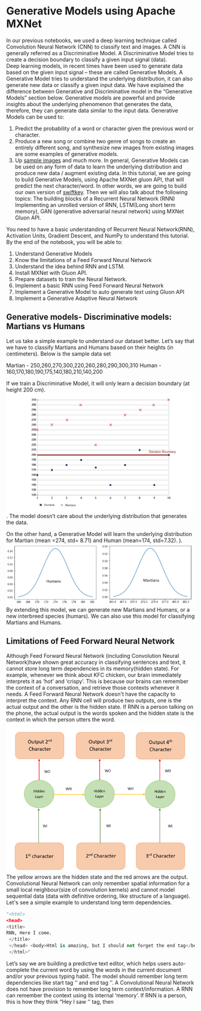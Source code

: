 # Generative Models using Apache MXNet
In our previous notebooks, we used a deep learning technique called Convolution Neural Network (CNN) to classify text and images.  A CNN is generally referred as a Discriminative Model.  A Discriminative Model tries to create a decision boundary to classify a given input signal (data).  
Deep learning models, in recent times have been used to generate data based on the given input signal – these are called Generative Models.  A Generative Model tries to understand the underlying distribution, it can also generate new data or classify a given input data.  We have explained the difference between Generative and Discriminative model in the “Generative Models” section below. 
Generative models are powerful and provide insights about the underlying phenomenon that generates the data, therefore, they can generate data similar to the input data. Generative Models can be used to: 
1. Predict  the probability of a word or character given the previous word or character.
2. Produce a new song or combine two genre of songs to create an entirely different song, and  synthesize new images from existing images are some examples of generative models. 
3. Up [sample images](https://arxiv.org/pdf/1703.04244.pdf) and much more.
In general, Generative Models can be used on any form of data to learn the underlying distribution and produce new data / augment existing data.
In this tutorial, we are going to build Generative Models, using Apache MXNet gluon API, that will predict the next character/word. In other words, we are going to build our own version of [swiftkey](https://blog.swiftkey.com/swiftkey-debuts-worlds-first-smartphone-keyboard-powered-by-neural-networks/). 
Then we will also talk about the following topics: 
The building blocks of a Recurrent Neural Network (RNN)
Implementing an unrolled version of RNN, LSTM(Long short term memory), GAN (generative adversarial neural network) using MXNet Gluon API. 

You need to have a basic understanding of Recurrent Neural Network(RNN), Activation Units, Gradient Descent, and NumPy to understand this tutorial. 
By the end of the notebook, you will be able to:  
1. Understand Generative Models
2. Know the limitations of a Feed Forward Neural Network
3. Understand the idea behind RNN and LSTM.
4. Install MXNet with Gluon API.
5. Prepare datasets to train the Neural Network.
6. Implement a basic RNN using Feed Forward Neural Network
6. Implement a Generative Model to auto generate text using Gluon API
7. Implement a Generative Adaptive Neural Network

## Generative models- Discriminative models: Martians vs Humans
Let us take a simple example to understand our dataset better. Let’s say that we have to classify Martians and Humans based on their heights (in centimeters). Below is the sample data set

Martian - 250,260,270,300,220,260,280,290,300,310
Human - 160,170,180,190,175,140,180,210,140,200

If we train a Discriminative Model, it will only learn a decision boundary (at height 200 cm). ![Alt text](images/martians-chart5_preview.jpeg?raw=true "Unrolled RNN"). The model doesn’t care about the underlying distribution that generates the data.

On the other hand, a Generative Model will learn the underlying distribution for Martian (mean =274, std= 8.71) and Human (mean=174, std=7.32).  ). ![Alt text](images/humans_mars.png?raw=true "Unrolled RNN")
By extending this model, we can generate new Martians and Humans, or a new interbreed species (humars). We can also use this model for classifying Martians and Humans.

## Limitations of Feed Forward Neural Network

Although Feed Forward Neural Network (including Convolution Neural Network)have shown great accuracy in classifying sentences and text, it cannot store long term dependencies in its memory(hidden state).  For example, whenever we think about KFC chicken, our brain immediately interprets it as ‘hot’ and ‘crispy’. This is because our brains can remember the context of a conversation, and retrieve those contexts whenever it needs. A Feed Forward Neural Network doesn't have the capacity to interpret the context. 
Any RNN cell will produce two outputs, one is the actual output and the other is the hidden state. If RNN is a person talking on the phone, the actual output is the words spoken and the hidden state is the context in which the person utters the word.  ![Alt text](images/sequene_to_sequence.png?raw=true "Sequence to Sequence model")
The yellow arrows are the hidden state and the red arrows are the output.
 Convolutional Neural Network can only remember spatial information for a small local neighbour(size of convolution kernels) and cannot model sequential data (data with definitive ordering, like structure of a language).  Let's see a simple example to understand long term dependencies.

```python
"<html>
<head>
<title>
RNN, Here I come.
 </title>
 </head> <body>Html is amazing, but I should not forget the end tag</body>
 </html>"
 ```
Let’s say we are building a predictive text editor, which helps users auto-complete the current word by using the words in the current document and/or your previous typing habit.  The model should remember long term dependencies like start tag ‘<html>’ and end tag ’</html>’. A Convolutional Neural Network does not have provision to remember long term context/information. A RNN can remember the context using its internal ‘memory’. If RNN is a person, this is how they think “Hey I saw ‘<html>’ tag, then <title> tag, I might need to close the ‘<title>’ tag before closing the ‘<html>’ tag.”
## Intuition behind RNN.

Let’s say we have to predict the 4th character given the first 2 characters, to do that we can design a simple neural network as shown below ![Alt text](images/unRolled_rnn.png?raw=true "Unrolled RNN").
 This is basically a Feed Forward Network where the weights WI(green arrow), WH(yellow arrow) are shared between some of the layers. This is an unrolled version of RNN  and this type of RNN are generally referred as many-to-one RNN, since N inputs (3 characters) are used to predict one character. This can be designed using MxNet as follows:

```python
class UnRolledRNN_Model(Block):
  # This is the initialisation of UnRolledRNN
    def __init__(self,vocab_size, num_embed, num_hidden,**kwargs):
        super(UnRolledRNN_Model, self).__init__(**kwargs)
        self.num_embed = num_embed
        self.vocab_size = vocab_size
        
        # Use name_scope to give child Blocks appropriate names.
        # It also allows sharing parameters between blocks recursively.
        with self.name_scope():
            self.encoder = nn.Embedding(self.vocab_size, self.num_embed)
            self.dense1 = nn.Dense(num_hidden,activation='relu',flatten=True)
            self.dense2 = nn.Dense(num_hidden,activation='relu',flatten=True)
            self.dense3 = nn.Dense(vocab_size,flatten=True)

    # This is the forward pass of neural network
    def forward(self, inputs):
        emd = self.encoder(inputs)
        #print(emd.shape)
        #since the input is shape(batch_size,input(3 characters))
        # we need to extract 0th,1st,2nd character from each batch
        chararcter1 = emd[:,0,:]
        chararcter2 = emd[:,1,:]
        chararcter3 = emd[:,2,:]
        c1_hidden = self.dense1(chararcter1) # green arrow in diagram for character 1 (WI)
        c2_hidden = self.dense1(chararcter2) # green arrow in diagram for character 2 (WI)
        c3_hidden = self.dense1(chararcter3) # green arrow in diagram for character 3 (WI)
        c1_hidden_2 = self.dense2(c1_hidden)  # yellow arrow in diagram (WH)
        addition_result = F.add(c2_hidden,c1_hidden_2) # Total c1 + c2 
        addition_hidden = self.dense2(addition_result) # the yellow arrow (WH)
        addition_result_2 = F.add(addition_hidden,c3_hidden) # Total c2 + c3 
        final_output = self.dense3(addition_result_2)   # The red arrow in diagram (WO)  
        return final_output
  ```
Basically this neural network has 3 embedding layers (emb) for each character, followed by 3 dense layers. They are: dense 1 (shared weight) for inputs,  dense 2 (dense layer) and 1 dense layer (dense 3) that produces the output. We also do some MXNET array addition to combine inputs.

Similar to many-to-one RNN, there are other types of RNN models, including the popular sequence-to-sequence RNN: 
![Alt text](images/loss.png?raw=true"Sequence to Sequence model").

Here N inputs (3 characters) are mapped onto 3 outputs, this helps the model to train faster as we “loss” (difference in the prediction and the actual output) at each time instant. Instead of one loss at the end,  we can see loss1, loss2, …. , so each loss can be used to fine tune the network. 
We use [Binary Cross Entropy Loss](https://mxnet.incubator.apache.org/api/python/gluon/loss.html#mxnet.gluon.loss.SigmoidBinaryCrossEntropyLoss) function in our model.

So that we get a better feedback (backpropagation) when training our model. 
This model can be folded back and succinctly represented like this: 
 ![Alt text](images/RNN.png?raw=true "RNN").

The above representation also makes the math behind the model easy to understand: 

```python
hidden_state_at_t = (WI x input + WH x previous_hidden_state)
```

The are some limitations with basic RNN. For example, let us take a document that has 1000 words " I was born in france during world war.... So I can speak french". A simple RNN may not be able to understand the context between "being born in france" and "I can speak french" because they can be far apart (temporally distant) in a given document.
RNN doesn’t provide the capability to forget irrelevant context in between the phrases. RNN gives more importance to the previous hidden state because it cannot give preference to the arbitrary (t-k) hidden state, where t is the current time step and k is the number greater than 0.  Training an RNN on a long sequence of words can cause gradient in backpropagation to vanish (when gradient is less than one) or to explode (when gradient is larger than 1), as [back propagation[(http://neuralnetworksanddeeplearning.com/chap2.html) basically multiplies the gradients along the computational graph in reverse direction. A detailed explanation of problems with RNN is given [here](http://citeseerx.ist.psu.edu/viewdoc/download?doi=10.1.1.421.8930&rep=rep1&type=pdf).  
## Long short term memory (LSTM)
In order to address the problems with basic RNN German researchers, Sepp Hochreiter and Juergen Schmidhuber proposed [Long short term memory](http://www.bioinf.jku.at/publications/older/2604.pdf) (LSTM, a complex RNN unit) as a solution to the vanishing / exploding gradient problem.  A beautifully illustrated simpler version of LSTM can be found [here](https://medium.com/mlreview/understanding-lstm-and-its-diagrams-37e2f46f1714). We can see that each unit of LSTM has a small neural network that decides the amount of information it needs to remember (memory) from the previous time step. 
The diagram below illustrates the LSTM model: 
 ![Alt text](images/lstm.png?raw=true "RNN")

# Preparing your environment

If you're working in the AWS Cloud, you can save yourself the installation management by using an [Amazon Machine Image](https://aws.amazon.com/marketplace/pp/B01M0AXXQB#support), pre-configured for deep learning.  If you have done this, then skip steps 1-5 below. 

Note that if you are using a Conda environment, remember to install pip inside conda by typing 'conda install pip' after you activate an environment.  This will save you a lot of problems down the road.

Here's how to get set up: 

1. Install [Anaconda](https://www.continuum.io/downloads), a package manager. It is easier to install Python libraries using Anaconda.
2. Install [scikit learn](http://scikit-learn.org/stable/install.html), a general-purpose scientific computing library. We'll use this to pre-process our data. You can instal it with 'conda install scikit-learn'.
3. Then grab the Jupyter Notebook, with 'conda install jupyter notebook'.
4. And then, get [MXNet](https://github.com/apache/incubator-mxnet/releases), an open source deep learning library. The python notebook was tested on  0.12.0 version of MxNet, and  you can install using pip as follows: pip install mxnet==0.12.0

Once you active the anaconda environment, type these commands in it: 
1. conda install pip 
2. pip install opencv-python
3. conda install scikit-learn
4. conda install jupyter notebook
5. pip install mxnet==0.12.0

# Generative Models for characters
Here’s the notebook for this part of the tutorial.
 You can download the MXNet notebook for this part of the tutorial [here](https://github.com/sookinoby/generative-models/blob/master/Test-rnn.ipynb), where we've created and run all this code, and play with it!
Adjust the hyperparameters and experiment with different approaches to neural network architecture.

## Preparing the DataSet

We will use text literary work of [Friedrich Nietzsche](https://en.wikipedia.org/wiki/Friedrich_Nietzsche) as our dataset. 
You can download the data set [here](https://s3.amazonaws.com/text-datasets/nietzsche.txt). You are free to use any other dataset including your own chat history or you can also download some datasets from this [site](https://cs.stanford.edu/people/karpathy/char-rnn/).
The data set nietzsche.txt consists of 600901 characters out of which 86 are unique. We need to convert the entire text to a sequence of numbers. 

```python
chars = sorted(list(set(text)))
#maps character to unique index e.g. {a:1,b:2....}
char_indices = dict((c, i) for i, c in enumerate(chars))
#maps indices to character (1:a,2:b ....)
indices_char = dict((i, c) for i, c in enumerate(chars))
#convert the entire text into sequence
idx = [char_indices[c] for c in text]
```

### Preparing dataset for Un-rolled RNN
 We need to convert the dataset in such a way that the input will be the first three characters, and the output will be the 4th character. Let’s say we have a sentence ‘I_love_mxnet’, this will be converted into the following input ![Alt text](images/unroll_input.png?raw=true "unrolled input").


 ```python
 #Input for neural network(our basic rnn has 3 inputs, n samples)
cs=3
c1_dat = [idx[i] for i in range(0, len(idx)-1-cs, cs)]
c2_dat = [idx[i+1] for i in range(0, len(idx)-1-cs, cs)]
c3_dat = [idx[i+2] for i in range(0, len(idx)-1-cs, cs)]
#The output of rnn network (single vector)
c4_dat = [idx[i+3] for i in range(0, len(idx)-1-cs, cs)]
#Stacking the inputs to form (3 input features )
x1 = np.stack(c1_dat[:-2])
x2 = np.stack(c2_dat[:-2])
x3 = np.stack(c3_dat[:-2])

# Concatenate to form the input training set
col_concat = np.array([x1,x2,x3])
t_col_concat = col_concat.T

```
We also batchify the training set in batches of 32, so each training instance is of shape 32 X 3. Batchifying the input helps us to train faster.

```python
#Set the batchsize as 32, so input is of form 32 X 3
#output is 32 X 1
batch_size = 32
def get_batch(source,label_data, i,batch_size=32):
    bb_size = min(batch_size, source.shape[0] - 1 - i)
    data = source[i : i + bb_size]
    target = label_data[i: i + bb_size]
    #print(target.shape)
    return data, target.reshape((-1,))
```

### Preparing the dataset for gluon RNN

This is very similar to preparing the dataset for Un-rolled RNN, expect for shape of input. The dataset should be ordered in the shape (number of example X batch_size). For example, let us consider the sample dataset below:
![Alt text](images/batch_reshape.png?raw=true "batch reshape")
In the above image, the input sequence is converted to batch of size 3, and then into 2 separate input sequence of length 2. By transforming it this way, it is very easy to generate arbitrary length input sequence, say 5. During our training, we use a input sequence length of 15. This is a hyperparameter and may require fine tuning for best output.

## Designing RNN in Gluon
Next, we define a class which allows us to create two types of RNN namely GRU (Gated Recurrent Unit) and LSTM. GRU is a simpler version of LSTM, and also performs as good as LSTM. You can find a comparison study [here](https://arxiv.org/abs/1412.3555). Below is the Python snippet:

```python
# Class to create model objects.
class GluonRNNModel(gluon.Block):
    """A model with an encoder, recurrent layer, and a decoder."""

    def __init__(self, mode, vocab_size, num_embed, num_hidden,
                 num_layers, dropout=0.5, **kwargs):
        super(GluonRNNModel, self).__init__(**kwargs)
        with self.name_scope():
            self.drop = nn.Dropout(dropout)
            self.encoder = nn.Embedding(vocab_size, num_embed,
                                        weight_initializer = mx.init.Uniform(0.1))
               
            if mode == 'lstm':
                self.rnn = rnn.LSTM(num_hidden, num_layers, dropout=dropout,
                                    input_size=num_embed)
            elif mode == 'gru':
                self.rnn = rnn.GRU(num_hidden, num_layers, dropout=dropout,
                                   input_size=num_embed)
            else:
                self.rnn = rnn.RNN(num_hidden, num_layers, activation='relu', dropout=dropout,
                                   input_size=num_embed)
            self.decoder = nn.Dense(vocab_size, in_units = num_hidden)
            self.num_hidden = num_hidden
    #define the forward pass of the neural network
    def forward(self, inputs, hidden):
        emb = self.drop(self.encoder(inputs))
        output, hidden = self.rnn(emb, hidden)
        output = self.drop(output)
        decoded = self.decoder(output.reshape((-1, self.num_hidden)))
        return decoded, hidden
    #Initial state of netork
    def begin_state(self, *args, **kwargs):
        return self.rnn.begin_state(*args, **kwargs)
```
The constructor of class creates few neural units that will be used in our forward pass. The forward pass is the method that will be called during our training to generate the  loss associated with the training data.
The forward pass function in the GluonRNNModel creates an [embedding layer](https://mxnet.incubator.apache.org/api/python/gluon.html#mxnet.gluon.nn.Embedding) for the input character. You can look at our[previous blog post](https://www.oreilly.com/ideas/sentiment-analysis-with-apache-mxnet) for more details on embedding. The output of the embedding layer is  provided as aninput to the RNN ([GRU](https://mxnet.incubator.apache.org/api/python/gluon.html#mxnet.gluon.rnn.GRU) / [LSTM](https://mxnet.incubator.apache.org/api/python/gluon.html#mxnet.gluon.rnn.LSTM) ) layer. The RNN unit returns an output as well as hidden state. The output produced by the RNN is passed to a decoder (dense unit) which predicts the next character in the neural network and also generate the loss. We also have a “begin state” function that initializes the initial hidden state of the model.

## Training the neural network

After defining the network. we have to train the neural network for it to learn the underlying distribution.

```python 
def trainGluonRNN(epochs,train_data,seq=seq_length):
    best_val = float("Inf")
    for epoch in range(epochs):
        total_L = 0.0
        start_time = time.time()
        hidden = model.begin_state(func = mx.nd.zeros, batch_size = batch_size, ctx = context)
        for ibatch, i in enumerate(range(0, train_data.shape[0] - 1, seq_length)):
            data, target = get_batch(train_data, i,seq)
            hidden = detach(hidden)
            with autograd.record():
                output, hidden = model(data, hidden)
                L = loss(output, target)
                L.backward()

            grads = [i.grad(context) for i in model.collect_params().values()]
            # Here gradient is for the whole batch.
            # So we multiply max_norm by batch_size and bptt size to balance it.
            gluon.utils.clip_global_norm(grads, clip * seq_length * batch_size)

            trainer.step(batch_size)
            total_L += mx.nd.sum(L).asscalar()
        model.save_params(rnn_save)
```

At the beginning of each epoch, we initialise the hidden units to zero state. While training each batch, we we detach the hidden unit from computational graph so that we don’t back propagate the gradient beyond the sequence length (15 in our case). If we don’t detach the hidden state, the gradient is passed to the beginning of hidden state (t=0).  We also scale the gradient by multiplying with sequence length and batch size to normalise it. L.backward backpropagates the loss to fine tune the weights. 

## Text generation.

After training for 200 epochs, we can generate random text. The following python code generates random text. Here we initialize the hidden state and pass a initial input string. Then we recursively pass the generated output back into the model to make prediction.  

```python
# a nietzsche like text generator
import sys
def generate_random_text(model,input_string,seq_length,batch_size,sentence_length):
    count = 0
    new_string = ''
    cp_input_string = input_string
    while count < sentence_length:
        idx = [char_indices[c] for c in input_string]
        if(len(input_string) != seq_length):
            print(len(input_string))
            raise ValueError('there was a error in the input ')
        hidden = model.begin_state(func = mx.nd.zeros, batch_size = batch_size, ctx=context)
        sample_input = mx.nd.array(np.array([idx[0:seq_length]]).T
                                ,ctx=context)
        output,hidden = model(sample_input,hidden)
        index = mx.nd.argmax(output, axis=1)
        index = index.asnumpy()
        count = count + 1
        new_string = new_string + indices_char[index[-1]]
        input_string = input_string[1:] + indices_char[index[-1]]
    print(cp_input_string + new_string)

```
Next we will look into generative models for images and specially GAN (Generative Adversarial network)
# Generative Adversarial network (GAN)

[Generative adversarial network](https://arxiv.org/abs/1406.2661) is a neural network model based on game theory [zero-sum game](https://en.wikipedia.org/wiki/Zero-sum_game). It typically consists of two different neural networks called Discriminator and Generator, where each network tries to outperform the other. Let us consider an example to understand GAN network. 
![Alt text](images/GAN_SAMPLE.png?raw=true "Generative Adversarial Network")

Let’s assume that there is a bank (discriminator) that detects whether a given currency is real or fake using machine learning. If a fraudster builds a machine learning model to counterfeit fake currency notes by looking at the real currency notes, and deposits them in bank. The bank will identify the currencies deposited as fake. 
If the bank tells the fraudster why they classified these notes as “fake” then he can improve his model based on those reasons. After multiple iterations, the bank cannot find the difference between the “real” and “fake” currency. This is the basic idea behind GAN . 
Let start implementing a simple GAN network.

I encourage you to download [the notebook](https://github.com/sookinoby/generative-models/blob/master/GAN.ipynb).
You are welcome to adjust the hyperparameters and experiment with different approaches to neural network architecture.

## Preparing the DataSet

We use a library called [brine](https://docs.brine.io/getting_started.html) to download our dataset. Brine has many datasets, so we can choose the dataset that we want to download. To install and download dataset do the following:

1. pip install brine-io
2. brine install jayleicn/anime-faces

I am using Anime-faces dataset for this tutorial. The Anime-faces contains over 100,000 anime images collected from internet.  

Once the dataset is downloaded , you can load the dataset using the following code: 

```python
# brine for loading anime-faces dataset
import brine
anime_train = brine.load_dataset('jayleicn/anime-faces')
```

We also need to normalise the pixel value of each image to [-1 to 1] and also channel the ordering of image from (width X height X channels) to (channels X width X height ). I am doing this because MxNet expects this format.

```python
def transform(data, target_wd, target_ht):
    # resize to target_wd * target_ht
    data = mx.image.imresize(data, target_wd, target_ht)
    # transpose from (target_wd, target_ht, 3) 
    # to (3, target_wd, target_ht)
    data = nd.transpose(data, (2,0,1))
    # normalize to [-1, 1]
    data = data.astype(np.float32)/127.5 - 1
    return data.reshape((1,) + data.shape)

# Read images, call the transform function, attach it to list
def getImageList(base_path,training_folder):
    img_list = []
    for train in training_folder:
        fname = base_path + train.image
        img_arr = mx.image.imread(fname)
        img_arr = transform(img_arr, target_wd, target_ht)
        img_list.append(img_arr)
    return img_list

base_path = 'brine_datasets/jayleicn/anime-faces/images/'
img_list = getImageList('brine_datasets/jayleicn/anime-faces/images/',training_fold)
```


## Designing the network
We need to design two separate networks i.e. discriminator network and a generator network. Generator takes a random vector of shape (batchsize X N ), where N is an integer,  as input and converts it to a image of shape (batchsize X channels X width X height). It uses [transpose convolutions](http://deeplearning.net/software/theano_versions/dev/tutorial/conv_arithmetic.html#no-zero-padding-unit-strides-transposed) to upscale the input vectors. This is very similar to a decoder unit in an [autoencoder](https://en.wikipedia.org/wiki/Autoencoder) trying to map a lower dimension vector into higher dimensional vector representation. Below is the snippet of a generator network

```python  
with netG.name_scope():
    # input is Z, going into a convolution
    netG.add(nn.Conv2DTranspose(ngf * 8, 4, 1, 0))
    netG.add(nn.BatchNorm())
    netG.add(nn.Activation('relu'))
    # state size. (ngf*8) x 4 x 4
    netG.add(nn.Conv2DTranspose(ngf * 4, 4, 2, 1))
    netG.add(nn.BatchNorm())
    netG.add(nn.Activation('relu'))
    # state size. (ngf*8) x 8 x 8
    netG.add(nn.Conv2DTranspose(ngf * 2, 4, 2, 1))
    netG.add(nn.BatchNorm())
    netG.add(nn.Activation('relu'))
    # state size. (ngf*8) x 16 x 16
    netG.add(nn.Conv2DTranspose(ngf, 4, 2, 1))
    netG.add(nn.BatchNorm())
    netG.add(nn.Activation('relu'))
    # state size. (ngf*8) x 32 x 32
    netG.add(nn.Conv2DTranspose(nc, 4, 2, 1))
    netG.add(nn.Activation('tanh')) # use tanh , we need an output that is between -1 to 1, not 0 to 1 
    # Rememeber the input image is normalised between -1 to 1, so should be the output
    # state size. (nc) x 64 x 64
```
Discriminator is a binary image classification network that maps the image of shape (batchsize X channels X width x height) into a lower dimension vector of shape (batchsize X 1). This is similar to an encoder that converts a higher dimension image representation into a lower one. Below is the snippet of generator network:

```python
with netD.name_scope():
    # input is (nc) x 64 x 64
    netD.add(nn.Conv2D(ndf, 4, 2, 1))
    netD.add(nn.LeakyReLU(0.2))
    # state size. (ndf) x 32 x 32
    netD.add(nn.Conv2D(ndf * 2, 4, 2, 1))
    netD.add(nn.BatchNorm())
    netD.add(nn.LeakyReLU(0.2))
    # state size. (ndf) x 16 x 16
    netD.add(nn.Conv2D(ndf * 4, 4, 2, 1))
    netD.add(nn.BatchNorm())
    netD.add(nn.LeakyReLU(0.2))
    # state size. (ndf) x 8 x 8
    netD.add(nn.Conv2D(ndf * 8, 4, 2, 1))
    netD.add(nn.BatchNorm())
    netD.add(nn.LeakyReLU(0.2))
    # state size. (ndf) x 4 x 4
    netD.add(nn.Conv2D(1, 4, 1, 0))
```
## Training the GAN network
The training of a GAN network is not straightforward but it is simple. The below diagram illustrates the training process  ![Alt text](images/GAN_Model.png?raw=true "GAN training").  The real images are given a label one and the fake images are given a label zero

```python
#real label is the labels of real image
real_label = nd.ones((batch_size,), ctx=ctx)
#fake labels is label associated with fake image
fake_label = nd.zeros((batch_size,),ctx=ctx)
```
### Training the discriminator

 A real image is also passed to the discriminator, to determine if it is real or fake and the loss associated with the prediction is calculated as errD_real.

 ```python
# train with real image
output = netD(data).reshape((-1, 1))
#The loss is a real valued number
errD_real = loss(output, real_label)
``` 

In the next step, a random noise z is passed to the generator network to produce a random image. This image is then passed to the discriminator to classify it as real (1) or fake(0), thereby  producing a loss, errD_fake.
 
 ```python            
#train with fake image, see what the discriminator predicts
#creates fake image
fake = netG(latent_z)
# pass it to the discriminator
output = netD(fake.detach()).reshape((-1, 1))
errD_fake = loss(output, fake_label)
 ```

The total error is backpropagated to tune the weights of the discriminator.

 ```python
#compute the total error for fake image and the real image
errD = errD_real + errD_fake
#improve the discriminator skill by back propagating the error
errD.backward()
```

### Training the generator

The random noise vector used in the training of discriminator is used again to generate a fake image. Then we pass the fake image to the discriminator network to obtain the classification output, and loss is calculated. The loss is then used to fine tune the network.

```python
fake = netG(latent_z)
output = netD(fake).reshape((-1, 1))
errG = loss(output, real_label)
errG.backward()
```

## Generating new fake images

We can use the generator network to create new fake images by providing 100 dimension random input to the network.

 ![Alt text](images/GAN_image.png?raw=true "GAN generated images").
```
#Let’s generate some random images
num_image = 8
for i in range(num_image):
    # random input for generating images
    latent_z = mx.nd.random_normal(0, 1, shape=(1, latent_z_size, 1, 1), ctx=ctx)
    img = netG(latent_z)
    plt.subplot(2,4,i+1)
    visualize(img[0])
plt.show()
```


# Conclusion
Generative models opens new opportunities for deep learning.  We explored some of the popular generative models for text and image. We learnt basics of RNN and how RNN can be constructed using feed forward neural network. We also used RNN to generate text similar to Friedrich Nietzsche using LSTM.
Then we learnt about GAN models and generated images similar to input data (Anime Characters).
